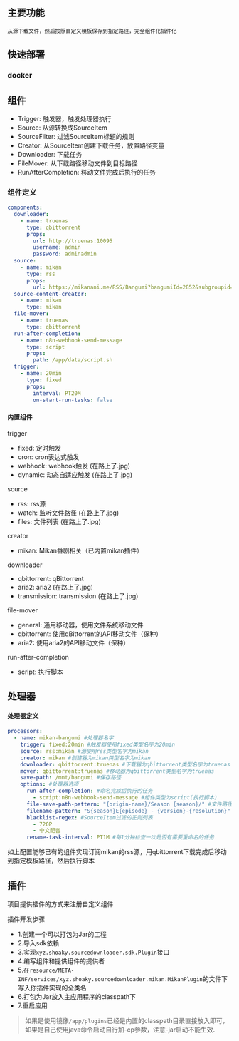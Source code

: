 ## 主要功能

    从源下载文件，然后按照自定义模板保存到指定路径，完全组件化插件化

## 快速部署

### docker

###  

## 组件

- Trigger: 触发器，触发处理器执行
- Source: 从源转换成SourceItem
- SourceFilter: 过滤SourceItem标题的规则
- Creator: 从SourceItem创建下载任务，放置路径变量
- Downloader: 下载任务
- FileMover: 从下载路径移动文件到目标路径
- RunAfterCompletion: 移动文件完成后执行的任务

### 组件定义

```yaml
components:
  downloader:
    - name: truenas
      type: qbittorrent
      props:
        url: http://truenas:10095
        username: admin
        password: adminadmin
  source:
    - name: mikan
      type: rss
      props:
        url: https://mikanani.me/RSS/Bangumi?bangumiId=2852&subgroupid=583
  source-content-creator:
    - name: mikan
      type: mikan
  file-mover:
    - name: truenas
      type: qbittorrent
  run-after-completion:
    - name: n8n-webhook-send-message
      type: script
      props:
        path: /app/data/script.sh
  trigger:
    - name: 20min
      type: fixed
      props:
        interval: PT20M
        on-start-run-tasks: false
```

#### 内置组件

trigger

- fixed: 定时触发
- cron: cron表达式触发
- webhook: webhook触发 (在路上了.jpg)
- dynamic: 动态自适应触发 (在路上了.jpg)

source

- rss: rss源
- watch: 监听文件路径 (在路上了.jpg)
- files: 文件列表 (在路上了.jpg)

creator

- mikan: Mikan番剧相关（已内置mikan插件）

downloader

- qbittorrent: qBittorrent
- aria2: aria2 (在路上了.jpg)
- transmission: transmission (在路上了.jpg)

file-mover

- general: 通用移动器，使用文件系统移动文件
- qbittorrent: 使用qBittorrent的API移动文件（保种）
- aria2: 使用aria2的API移动文件（保种）

run-after-completion

- script: 执行脚本

## 处理器

#### 处理器定义

```yaml
processors:
  - name: mikan-bangumi #处理器名字
    trigger: fixed:20min #触发器使用fixed类型名字为20min
    source: rss:mikan #源使用rss类型名字为mikan
    creator: mikan #创建器为mikan类型名字为mikan
    downloader: qbittorrent:truenas #下载器为qbittorrent类型名字为truenas
    mover: qbittorrent:truenas #移动器为qbittorrent类型名字为truenas
    save-path: /mnt/bangumi #保存路径
    options: #处理器选项
      run-after-completion: #命名完成后执行的任务
        - script:n8n-webhook-send-message #组件类型为script(执行脚本)
      file-save-path-pattern: "{origin-name}/Season {season}/" #文件路径保存路径模板
      filename-pattern: "S{season}E{episode} - {version}-{resolution}" #文件名模板
      blacklist-regex: #SourceItem过滤的正则列表
        - 720P
        - 中文配音
      rename-task-interval: PT1M #每1分钟检查一次是否有需要重命名的任务
```

如上配置能够已有的组件实现订阅mikan的rss源，用qbittorrent下载完成后移动到指定模板路径，然后执行脚本

## 插件

项目提供插件的方式来注册自定义组件

插件开发步骤

- 1.创建一个可以打包为Jar的工程
- 2.导入sdk依赖
- 3.实现`xyz.shoaky.sourcedownloader.sdk.Plugin`接口
- 4.编写组件和提供组件的提供者
- 5.在`resource/META-INF/services/xyz.shoaky.sourcedownloader.mikan.MikanPlugin`的文件下写入你插件实现的全类名
- 6.打包为Jar放入主应用程序的classpath下
- 7.重启应用

> 如果是使用镜像`/app/plugins`已经是内置的classpath目录直接放入即可，如果是自己使用java命令启动自行加-cp参数，注意-jar启动不能生效.